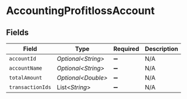 # AccountingProfitlossAccount


## Fields

| Field               | Type                | Required            | Description         |
| ------------------- | ------------------- | ------------------- | ------------------- |
| `accountId`         | *Optional\<String>* | :heavy_minus_sign:  | N/A                 |
| `accountName`       | *Optional\<String>* | :heavy_minus_sign:  | N/A                 |
| `totalAmount`       | *Optional\<Double>* | :heavy_minus_sign:  | N/A                 |
| `transactionIds`    | List\<*String*>     | :heavy_minus_sign:  | N/A                 |